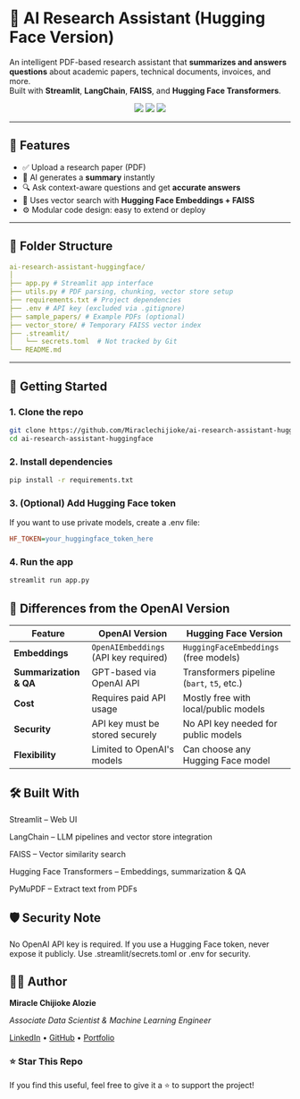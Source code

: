 # 🧠 AI Research Assistant (Hugging Face Version)

An intelligent PDF-based research assistant that **summarizes and answers questions** about academic papers, technical documents, invoices, and more.  
Built with **Streamlit**, **LangChain**, **FAISS**, and **Hugging Face Transformers**.


<p align="center">
  <img src="https://img.shields.io/badge/Built%20With-LangChain-blue?style=flat-square" />
  <img src="https://img.shields.io/badge/LLM-HuggingFace-brightgreen?style=flat-square" />
  <img src="https://img.shields.io/badge/UI-Streamlit-orange?style=flat-square" />
</p>

---

## 📌 Features

- ✅ Upload a research paper (PDF)
- 🧠 AI generates a **summary** instantly
- 🔍 Ask context-aware questions and get **accurate answers**
- 🧬 Uses vector search with **Hugging Face Embeddings + FAISS**
- ⚙️ Modular code design: easy to extend or deploy

---

## 📂 Folder Structure

```yaml
ai-research-assistant-huggingface/
│
├── app.py # Streamlit app interface
├── utils.py # PDF parsing, chunking, vector store setup
├── requirements.txt # Project dependencies
├── .env # API key (excluded via .gitignore)
├── sample_papers/ # Example PDFs (optional)
├── vector_store/ # Temporary FAISS vector index
├── .streamlit/
│   └── secrets.toml  # Not tracked by Git
└── README.md
```
---
## 🚀 Getting Started

### 1. Clone the repo

```bash
git clone https://github.com/Miraclechijioke/ai-research-assistant-huggingface.git
cd ai-research-assistant-huggingface

```
### 2. Install dependencies

```bash
pip install -r requirements.txt
```

### 3. (Optional) Add Hugging Face token
If you want to use private models, create a .env file:

```ini
HF_TOKEN=your_huggingface_token_here
```
### 4. Run the app
```bash
streamlit run app.py
```


## 🔄 Differences from the OpenAI Version

| Feature                | OpenAI Version                               | Hugging Face Version                     |
|------------------------|----------------------------------------------|------------------------------------------|
| **Embeddings**         | `OpenAIEmbeddings` (API key required)       | `HuggingFaceEmbeddings` (free models)   |
| **Summarization & QA** | GPT-based via OpenAI API                    | Transformers pipeline (`bart`, `t5`, etc.) |
| **Cost**               | Requires paid API usage                     | Mostly free with local/public models    |
| **Security**           | API key must be stored securely             | No API key needed for public models     |
| **Flexibility**        | Limited to OpenAI's models                  | Can choose any Hugging Face model       |


## 🛠 Built With
Streamlit – Web UI

LangChain – LLM pipelines and vector store integration

FAISS – Vector similarity search

Hugging Face Transformers – Embeddings, summarization & QA

PyMuPDF – Extract text from PDFs

## 🛡️ Security Note
No OpenAI API key is required.
If you use a Hugging Face token, never expose it publicly.
Use .streamlit/secrets.toml or .env for security.

## 👨‍💻 Author
**Miracle Chijioke Alozie**

_Associate Data Scientist & Machine Learning Engineer_

[LinkedIn](https://linkedin.com/in/mchijioke) • [GitHub](https://github.com/Miraclechijioke) • [Portfolio](https://bit.ly/MC_DataScience)

### ⭐️ Star This Repo
If you find this useful, feel free to give it a ⭐️ to support the project!
